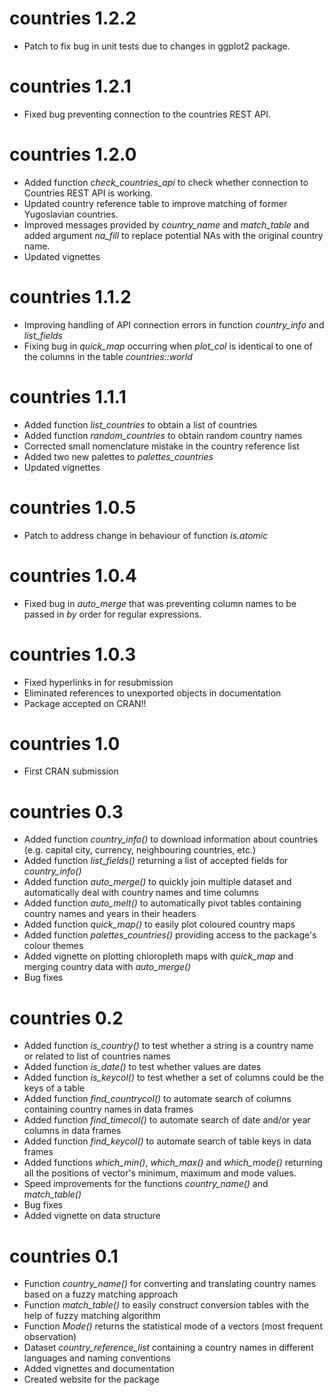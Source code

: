 # countries 1.2.2
* Patch to fix bug in unit tests due to changes in ggplot2 package.

# countries 1.2.1
* Fixed bug preventing connection to the countries REST API.

# countries 1.2.0
* Added function *check_countries_api* to check whether connection to Countries REST API is working.
* Updated country reference table to improve matching of former Yugoslavian countries.
* Improved messages provided by *country_name* and *match_table* and added argument *na_fill* to replace potential NAs with the original country name. 
* Updated vignettes


# countries 1.1.2
* Improving handling of API connection errors in function *country_info* and *list_fields*  
* Fixing bug in *quick_map* occurring when *plot_col* is identical to one of the columns in the table *countries::world*

# countries 1.1.1
* Added function *list_countries* to obtain a list of countries
* Added function *random_countries* to obtain random country names
* Corrected small nomenclature mistake in the country reference list
* Added two new palettes to *palettes_countries*
* Updated vignettes

# countries 1.0.5
* Patch to address change in behaviour of function *is.atomic*

# countries 1.0.4
* Fixed bug in *auto_merge* that was preventing column names to be passed in *by* order for regular expressions.

# countries 1.0.3
* Fixed hyperlinks in for resubmission
* Eliminated references to unexported objects in documentation
* Package accepted on CRAN!!

# countries 1.0
* First CRAN submission

# countries 0.3

* Added function *country_info()* to download information about countries (e.g. capital city, currency, neighbouring countries, etc.)
* Added function *list_fields()* returning a list of accepted fields for *country_info()*
* Added function *auto_merge()* to quickly join multiple dataset and automatically deal with country names and time columns
* Added function *auto_melt()* to automatically pivot tables containing country names and years in their headers
* Added function *quick_map()* to easily plot coloured country maps
* Added function *palettes_countries()* providing access to the package's colour themes
* Added vignette on plotting chloropleth maps with *quick_map* and merging country data with *auto_merge()* 
* Bug fixes

# countries 0.2

* Added function *is_country()* to test whether a string is a country name or related to list of countries names
* Added function *is_date()* to test whether values are dates
* Added function *is_keycol()* to test whether a set of columns could be the keys of a table
* Added function *find_countrycol()* to automate search of columns containing country names in data frames
* Added function *find_timecol()* to automate search of date and/or year columns in data frames
* Added function *find_keycol()* to automate search of table keys in data frames
* Added functions *which_min()*, *which_max()* and *which_mode()* returning all the positions of vector's minimum, maximum and mode values.
* Speed improvements for the functions *country_name()* and *match_table()*
* Bug fixes
* Added vignette on data structure



# countries 0.1

* Function *country_name()* for converting and translating country names based on a fuzzy matching approach
* Function *match_table()* to easily construct conversion tables with the help of fuzzy matching algorithm
* Function *Mode()* returns the statistical mode of a vectors (most frequent observation)
* Dataset *country_reference_list* containing a country names in different languages and naming conventions
* Added vignettes and documentation
* Created website for the package

